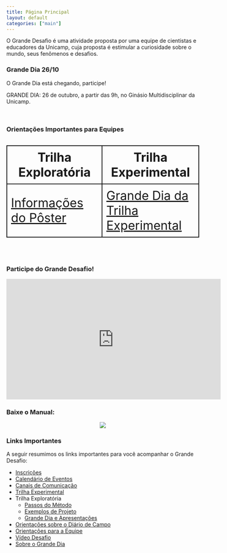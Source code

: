 ```yaml
---
title: Página Principal
layout: default
categories: ["main"]
---
```


O Grande Desafio é uma atividade proposta por uma equipe de cientistas e educadores da Unicamp, cuja proposta é estimular a curiosidade sobre o mundo, seus fenômenos e desafios.

### Grande Dia 26/10

O Grande Dia está chegando, participe!

GRANDE DIA: 26 de outubro, a partir das 9h, no Ginásio Multidisciplinar da Unicamp.

<br>

### Orientações Importantes para Equipes

<table style="font-size:32px">
  <tr>
    <th style="padding:10px;border:2px solid">Trilha Exploratória</th>
    <th style="padding:10px;border:2px solid">Trilha Experimental</th>
  </tr>
  <tr>
    <td style="padding:10px;border:2px solid">
      <a href="https://museu.harena.org/gd/trilha-exploratoria/">
        Informações do Pôster
      </a>
    </td>
    <td style="padding:10px;border:2px solid">
      <a href="https://museu.harena.org/gd/trilha-experimental/">
        Grande Dia da<br>Trilha Experimental
      </a>
    </td>
  </tr>
</table>

<br>

### Participe do Grande Desafio!
<iframe width="560" height="315" src="https://www.youtube.com/embed/k6_HFH6b-Fw?si=-Sc3I9ZjSL_9ox5M" title="YouTube video player" frameborder="0" allow="accelerometer; autoplay; clipboard-write; encrypted-media; gyroscope; picture-in-picture; web-share" referrerpolicy="strict-origin-when-cross-origin" allowfullscreen></iframe>

### Baixe o Manual:

<div style="text-align:center">
  <a href="/gd/docs/manual-grande-desafio-2024.pdf" target="_blank"><img src="/gd/img/capa-manual.png"></a>
</div>

### Links Importantes

A seguir resumimos os links importantes para você acompanhar o Grande Desafio:
* [Inscrições](https://museu.harena.org/gd/inscricoes/)
* [Calendário de Eventos](https://museu.harena.org/gd/calendario/)
* [Canais de Comunicação](https://museu.harena.org/gd/comunidade/)
* [Trilha Experimental](https://museu.harena.org/gd/trilha-experimental/)
* Trilha Exploratória
  * [Passos do Método](https://museu.harena.org/gd/metodo/)
  * [Exemplos de Projeto](https://museu.harena.org/gd/explorando/)
  * [Grande Dia e Apresentações](https://museu.harena.org/gd/trilha-exploratoria/)
* [Orientações sobre o Diário de Campo](https://museu.harena.org/gd/diario/)
* [Orientações para a Equipe](https://museu.harena.org/gd/equipe/)
* [Vídeo Desafio](https://museu.harena.org/gd/video/)
* [Sobre o Grande Dia](https://museu.harena.org/gd/grande-dia/)
